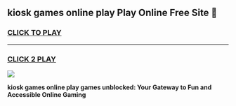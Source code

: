 
## kiosk games online play Play Online Free Site 👋
<h3>
<a href="https://download.freeplayer.one?title=kiosk_games_online_play&ref=21F">CLICK TO PLAY</a></h3>
<hr>

<h3>
<a href="https://download.freeplayer.one?title=kiosk_games_online_play&ref=21F">CLICK 2 PLAY</a>
  
</h3>

<a href="https://download.freeplayer.one?title=kiosk_games_online_play&ref=21F"><img src="https://cdnb.artstation.com/p/assets/images/images/032/539/853/original/anto-thomas-button-gif.gif"></a>


**kiosk games online play games unblocked: Your Gateway to Fun and Accessible Online Gaming**
